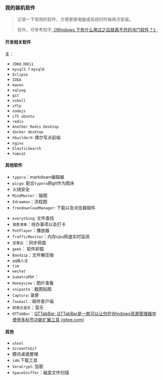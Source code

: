 

###  我的装机软件

> 记录一下常用的软件，方便更换电脑或系统的时候再次安装。
>
> 另外，可参考知乎[《Windows 下有什么用过之后就离不开的冷门软件？》](https://www.zhihu.com/question/21175572)

#### 开发相关软件

主：

- `JDK8`  `JDK11`
- `mysql5.7` `mysql8`
- `Eclipse`
- `IDEA`
- `maven`
- `sqlyog`
- `git`
- `xshell`
- `xftp`
- `nodejs`
- `LTS ubuntu`
- `redis`
- `Another Redis Desktop`
- `docker desktop`
- `hbuilderX`: 偶尔写点前端
- `nginx`
- `ElasticSearch`
- `tomcat`



#### 其他软件

* `typora`：markdown编辑器
* `picgo`: 配合`typora`把git作为图床
* 火绒安全
* `MindMaster`：脑图
* `Edrawmax`：流程图
* `freedownloadManager`: 下载以及浏览器插件

- `everything`:  文件查找
- `滴答清单`：待办事项以及打卡
- `PotPlayer`：播放器
- `TrafficMonitor`：内存cpu网速实时监测
- `坚果云` ：同步网盘
- `geek`： 软件卸载
- `Bandzip`：文件解压缩
- `qq输入法`
- `tim`
- `wechat`
- `SumatraPDF`： 
- `Honeyview`：图片查看
- `snipaste`：截图贴图
- `Captura`: 录屏
- `foxmail`：邮件客户端
- `网易云音乐`：音乐
- `QTTabBar`：[QTTabBar: QTTabBar是一款可以让你在Windows资源管理器中使用多标签功能扩展工具 (gitee.com)](https://gitee.com/mirrors/QTTabBar)



#### 其他

- `utool`
- `ScreenToGif`
- 腾讯桌面整理
- `idm`:下载工具
- `VeraCrypt`:  加密
- `SpaceSniffer`：磁盘文件扫描

